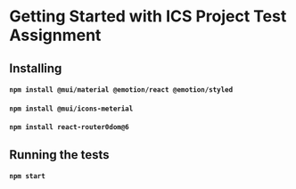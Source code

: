 # Getting Started with ICS Project Test Assignment
## Installing

#### `npm install @mui/material @emotion/react @emotion/styled`
#### `npm install @mui/icons-meterial`
#### `npm install react-router0dom@6`


## Running the tests
#### `npm start`
